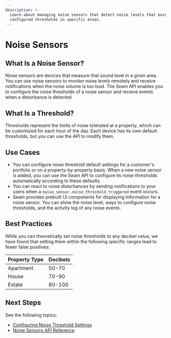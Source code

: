 ```yaml
---
description: >-
  Learn about managing noise sensors that detect noise levels that exceed
  configured thresholds in specific areas.
---
```


# Noise Sensors

## What Is a Noise Sensor?

Noise sensors are devices that measure that sound level in a given area. You can use noise sensors to monitor noise levels remotely and receive notifications when the noise volume is too loud. The Seam API enables you to configure the noise thresholds of a noise sensor and receive events when a disturbance is detected.

## What Is a Threshold?

Thresholds represent the limits of noise tolerated at a property, which can be customized for each hour of the day. Each device has its own default thresholds, but you can use the API to modify them.

## Use Cases

* You can configure noise threshold default settings for a customer's portfolio or on a property-by-property basis. When a new noise sensor is added, you can use the Seam API to configure its noise thresholds automatically according to these defaults.
* You can react to noise disturbances by sending notifications to your users when a `noise_sensor.noise_threshold_triggered` event occurs.
* Seam provides prebuilt UI components for displaying information for a noise sensor. You can show the noise level, ways to configure noise thresholds, and the activity log of any noise events.

## **Best Practices**

While you can theoretically set noise thresholds to any decibel value, we have found that setting them within the following specific ranges lead to fewer false positives:

| Property Type | Decibels |
| ------------- | -------- |
| Apartment     | 50-70    |
| House         | 70-90    |
| Estate        | 80-100   |

## **Next Steps**

See the following topics:

* [Configuring Noise Threshold Settings](configure-noise-threshold-settings.md)
* [Noise Sensors API Reference](../../api/noise_sensors/)
